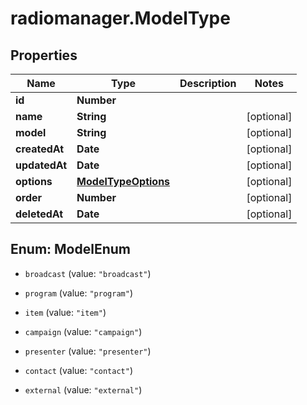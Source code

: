 # radiomanager.ModelType

## Properties

Name | Type | Description | Notes
------------ | ------------- | ------------- | -------------
**id** | **Number** |  | 
**name** | **String** |  | [optional] 
**model** | **String** |  | [optional] 
**createdAt** | **Date** |  | [optional] 
**updatedAt** | **Date** |  | [optional] 
**options** | [**ModelTypeOptions**](ModelTypeOptions.md) |  | [optional] 
**order** | **Number** |  | [optional] 
**deletedAt** | **Date** |  | [optional] 



## Enum: ModelEnum


* `broadcast` (value: `"broadcast"`)

* `program` (value: `"program"`)

* `item` (value: `"item"`)

* `campaign` (value: `"campaign"`)

* `presenter` (value: `"presenter"`)

* `contact` (value: `"contact"`)

* `external` (value: `"external"`)




